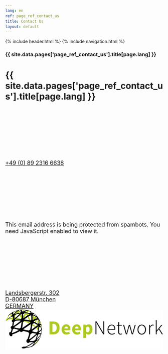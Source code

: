 ```yaml
---
lang: en
ref: page_ref_contact_us
title: Contact Us
layout: default
---
```


{% include header.html %}
{% include navigation.html %}

<script src="http://maps.google.com/maps/api/js?language=en-GB&key=AIzaSyDIE6SiLMRzA-_zUPis9FVkazPF9NRO5po" type="text/javascript"></script>
<script src="../modules/mod_bt_googlemaps/tmpl/js/btbase64.min.js" type="text/javascript"></script>
<script src="../modules/mod_bt_googlemaps/tmpl/js/default.js" type="text/javascript"></script>

<!-- MASTHEAD -->
<div class="wrap t3-masthead ">
    <div class="ja-masthead" style="background-image: url('../images/titles/contact-us.jpg')">
        <div class="ja-masthead-detail">
		    <h3 class="swiper-header">{{ site.data.pages['page_ref_contact_us'].title[page.lang] }}</h3>
        </div>
    </div>	
</div>
<!-- //MASTHEAD -->
<div id="t3-mainbody" class="container t3-mainbody">
	<div class="row">
    	<!-- MAIN CONTENT -->
		<div id="t3-content" class="t3-content col-xs-12">
	        <div class="page-header clearfix">
		        <h1 class="page-title">{{ site.data.pages['page_ref_contact_us'].title[page.lang] }}</h1>
	        </div>
            <div class="item-page clearfix">
                <!-- Article -->
                <article itemscope itemtype="http://schema.org/Article">
                    <meta itemprop="inLanguage" content="en-GB" />
                    <meta itemprop="url" content="/deepnetwork/contact-us" />
                    <meta itemscope itemprop="mainEntityOfPage" itemtype="http://schema.org/WebPage"  itemid="/deepnetwork/contact-us" /> 
                    <meta content="2019-10-22T07:07:39+00:00" itemprop="dateModified" />
                    <meta content="2019-04-04T19:29:36+00:00" itemprop="datePublished" />
                    <span itemprop="author" style="display: none;">
                        <span itemprop="name">Super User</span>
                        <span itemtype="https://schema.org/Organization" itemscope="" itemprop="publisher" style="display: none;">
                            <span itemtype="https://schema.org/ImageObject" itemscope="" itemprop="logo">
                                <img itemprop="url" alt="logo" src="../templates/ja_company/images/logo.png">
                                <meta content="auto" itemprop="width">
                                <meta content="auto" itemprop="height">
                            </span>
                            <meta content="Super User" itemprop="name">
                        </span>
                    </span>
                    <!--e:Validate structured data-->
                    <meta content="Contact Us" itemprop="headline">
                    <section class="article-content clearfix" itemprop="articleBody">
			            <div class="row" style="font-size: 18px; margin: 30px auto;">
	                        <div class="col-md-3">
                                <svg class="contacticon"><use xlink:href="../images/sprite.svg#icon-phone"></use></svg>
		                        <br>
		                        <a href="tel:+49 (0) 89 2316 6638">+49 (0) 89 2316 6638</a><br><br>
	                        </div>
	                        <div class="col-md-3">
                                <svg class="contacticon"><use xlink:href="../images/sprite.svg#icon-envelope"></use></svg>
                                <br>
                                <span id="cloaka4e1284d423aa5bf27857b071fae9748">This email address is being protected from spambots. You need JavaScript enabled to view it.</span>
                                <script type='text/javascript'>
                                    document.getElementById('cloaka4e1284d423aa5bf27857b071fae9748').innerHTML = '';
                                    var prefix = '&#109;a' + 'i&#108;' + '&#116;o';
                                    var path = 'hr' + 'ef' + '=';
                                    var addya4e1284d423aa5bf27857b071fae9748 = '&#105;nf&#111;' + '&#64;';
                                    addya4e1284d423aa5bf27857b071fae9748 = addya4e1284d423aa5bf27857b071fae9748 + 'd&#101;&#101;pn&#101;tw&#111;rk' + '&#46;' + 'c&#111;m';
                                    var addy_texta4e1284d423aa5bf27857b071fae9748 = '&#105;nf&#111;' + '&#64;' + 'd&#101;&#101;pn&#101;tw&#111;rk' + '&#46;' + 'c&#111;m';document.getElementById('cloaka4e1284d423aa5bf27857b071fae9748').innerHTML += '<a ' + path + '\'' + prefix + ':' + addya4e1284d423aa5bf27857b071fae9748 + '\'>'+addy_texta4e1284d423aa5bf27857b071fae9748+'<\/a>';
                                </script><br><br>
	                        </div>	
                        	<div class="col-md-3">
                                <svg class="contacticon"><use xlink:href="../images/sprite.svg#icon-map-o"></use></svg>
                                <br>
                                <a href="https://www.google.com/maps/place/Landsberger+Str.+302,+80687+München,+Germany/@48.14355,11.4984984,17z/data=!3m1!4b1!4m5!3m4!1s0x479e762aeaf2d807:0xc5a85816304c8a87!8m2!3d48.14355!4d11.5006871" target="_blank">Landsbergerstr. 302<br>
                                D-80687 München<br>
                                GERMANY</a>
                        	</div>
                            <div class="col-md-3" style="text-align: right;">
                                <img src="../images/logo.png" title="Deep Network GmbH" style="margin: 0 auto">
                            </div>
                        </div>
                    </section>
                </article>
            </div>
		</div>		
	</div>
</div> 
<div class="section-wrap t3-content-bottom ">
    <div id="cavas_id173" class="bt-googlemaps"></div>
    <script type="text/javascript">
        var config = {
            mapType:'roadmap',
            width:'auto',
            height:'350',
            cavas_id:"cavas_id173", 
            zoom:15,
            zoomControl:true,
            scaleControl:true,
            panControl:true,
            mapTypeControl:true,
            streetViewControl:true,
            overviewMapControl:true,
            draggable:true,
            disableDoubleClickZoom:false,
            scrollwheel:true,
            weather:0,
            temperatureUnit:'f',
            replaceMarkerIcon:1,
            displayWeatherInfo:1,
            owm_api: "", 
            mapCenterType:"address",
            mapCenterAddress:"Landsbergerstr. 302 Munich GERMANY",
            mapCenterCoordinate	:"40.7143528, -74.0059731",
            enableStyle:"0",
            styleTitle:"BT Map",
            createNewOrDefault:"createNew",
            enableCustomInfoBox:"0",
            boxPosition:"-150,-155",
            closeBoxMargin:"-9px",
            closeBoxImage:"",
            url:"http://www.otomobilgi.com/deepnetwork/"
        };
        var boxStyles = {
            "background":"#ffffff",
            "opacity":" 0.85",
            "width":" 280px",
            "height":"100px",
            "border":" 1px solid grey",
            "borderRadius":"3px",
            "padding":" 10px",
            "boxShadow":"30px 10px 10px 1px grey"
        };
        var markersCode ="W3sibWFya2VyVGl0bGUiOiJEZWVwIE5ldHdvcmsgR21iSCIsIm1hcmtlclR5cGUiOiJhZGRyZXNzIiwibWFya2VyVmFsdWUiOiJMYW5kc2JlcmdlcnN0ci4gMzAyIE11bmljaCBHRVJNQU5ZIiwibWFya2VySWNvbiI6IiIsIm1hcmtlclNob3dJbmZvV2luZG93IjoiMSIsIm1hcmtlckluZm9XaW5kb3ciOiIifV0="; 
        var stylesCode ="W10="; 
        initializeMap(config, markersCode, stylesCode, boxStyles);
       
    </script>
</div>

{% include backtotop.html %}  
{% include footer.html %}
